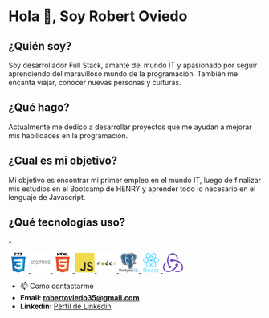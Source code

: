 <h1>Hola 👋, Soy Robert Oviedo</h1>

<h2>¿Quién soy?</h2>
<p>Soy desarrollador Full Stack, amante del mundo IT y apasionado por seguir aprendiendo del maravilloso mundo de la programación. También me encanta viajar, conocer nuevas personas y culturas.</p>

<h2>¿Qué hago?</h2>
<p>Actualmente me dedico a desarrollar proyectos que me ayudan a mejorar mis habilidades en la programación.</p>

<h2>¿Cual es mi objetivo?</h2>
<p>Mi objetivo es encontrar mi primer empleo en el mundo IT, luego de finalizar mis estudios en el Bootcamp de HENRY y aprender todo lo necesario en el lenguaje de Javascript.</p>

<h2>¿Qué tecnologías uso?</h2>
-




<p align="left"> 
<a href="https://www.w3schools.com/css/" target="_blank" rel="noreferrer"> 
  <img src="https://raw.githubusercontent.com/devicons/devicon/master/icons/css3/css3-original-wordmark.svg" alt="css3" width="40" height="40"/> 
</a> <a href="https://expressjs.com" target="_blank" rel="noreferrer"> <img src="https://raw.githubusercontent.com/devicons/devicon/master/icons/express/express-original-wordmark.svg" alt="express" width="40" height="40"/> </a> <a href="https://www.w3.org/html/" target="_blank" rel="noreferrer"> <img src="https://raw.githubusercontent.com/devicons/devicon/master/icons/html5/html5-original-wordmark.svg" alt="html5" width="40" height="40"/> </a> <a href="https://developer.mozilla.org/en-US/docs/Web/JavaScript" target="_blank" rel="noreferrer"> <img src="https://raw.githubusercontent.com/devicons/devicon/master/icons/javascript/javascript-original.svg" alt="javascript" width="40" height="40"/> </a> <a href="https://nodejs.org" target="_blank" rel="noreferrer"> <img src="https://raw.githubusercontent.com/devicons/devicon/master/icons/nodejs/nodejs-original-wordmark.svg" alt="nodejs" width="40" height="40"/> </a> <a href="https://www.postgresql.org" target="_blank" rel="noreferrer"> <img src="https://raw.githubusercontent.com/devicons/devicon/master/icons/postgresql/postgresql-original-wordmark.svg" alt="postgresql" width="40" height="40"/> </a> <a href="https://reactjs.org/" target="_blank" rel="noreferrer"> <img src="https://raw.githubusercontent.com/devicons/devicon/master/icons/react/react-original-wordmark.svg" alt="react" width="40" height="40"/> </a> <a href="https://redux.js.org" target="_blank" rel="noreferrer"> <img src="https://raw.githubusercontent.com/devicons/devicon/master/icons/redux/redux-original.svg" alt="redux" width="40" height="40"/> </a> </p>



- 📫 Como contactarme  
- **Email: robertoviedo35@gmail.com**
- **Linkedin:** <a href="https://www.linkedin.com/in/robert-oviedo-8b529a240/">Perfil de Linkedin</a>
